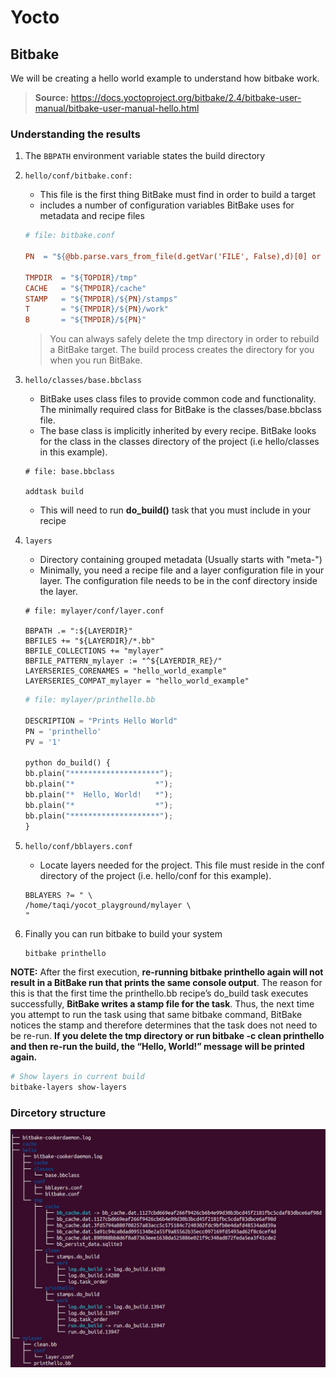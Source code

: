 # Yocto



## Bitbake 
We will be creating a hello world example to understand how bitbake work.

> **Source:** https://docs.yoctoproject.org/bitbake/2.4/bitbake-user-manual/bitbake-user-manual-hello.html


### Understanding the results

1. The `BBPATH` environment variable states the build directory
2. `hello/conf/bitbake.conf: ` 
    - This file is the first thing BitBake must find in order to build a target
    - includes a number of configuration variables BitBake uses for metadata and recipe files
    ``` makefile
    # file: bitbake.conf

    PN  = "${@bb.parse.vars_from_file(d.getVar('FILE', False),d)[0] or 'defaultpkgname'}"

    TMPDIR  = "${TOPDIR}/tmp"
    CACHE   = "${TMPDIR}/cache"
    STAMP   = "${TMPDIR}/${PN}/stamps"
    T       = "${TMPDIR}/${PN}/work"
    B       = "${TMPDIR}/${PN}"
    ```
    > You can always safely delete the tmp directory in order to rebuild a BitBake target. The build process creates the directory for you when you run BitBake.

3. `hello/classes/base.bbclass`
    - BitBake uses class files to provide common code and functionality. The minimally required class for BitBake is the classes/base.bbclass file.
    - The base class is implicitly inherited by every recipe. BitBake looks for the class in the classes directory of the project (i.e hello/classes in this example).
    ``` make
    # file: base.bbclass

    addtask build
    ```
    - This will need to run **do_build()** task that you must include in your recipe

4. `layers`
    - Directory containing grouped metadata (Usually starts with "meta-")
    - Minimally, you need a recipe file and a layer configuration file in your layer. The configuration file needs to be in the conf directory inside the layer.
    ``` make
    # file: mylayer/conf/layer.conf

    BBPATH .= ":${LAYERDIR}"
    BBFILES += "${LAYERDIR}/*.bb"
    BBFILE_COLLECTIONS += "mylayer"
    BBFILE_PATTERN_mylayer := "^${LAYERDIR_RE}/"
    LAYERSERIES_CORENAMES = "hello_world_example"
    LAYERSERIES_COMPAT_mylayer = "hello_world_example"
    ```

    ``` python
    # file: mylayer/printhello.bb

    DESCRIPTION = "Prints Hello World"
    PN = 'printhello'
    PV = '1'

    python do_build() {
    bb.plain("********************");
    bb.plain("*                  *");
    bb.plain("*  Hello, World!   *");
    bb.plain("*                  *");
    bb.plain("********************");
    }
    ```
5. `hello/conf/bblayers.conf`
    - Locate layers needed for the project. This file must reside in the conf directory of the project (i.e. hello/conf for this example).
    ```
    BBLAYERS ?= " \
    /home/taqi/yocot_playground/mylayer \
    "
    ```
6. Finally you can run bitbake to build your system

    ``` bash
    bitbake printhello
    ```

**NOTE:** After the first execution, **re-running bitbake printhello again will not result in a BitBake run that prints the same console output**. The reason for this is that the first time the printhello.bb recipe’s do_build task executes successfully, **BitBake writes a stamp file for the task**. Thus, the next time you attempt to run the task using that same bitbake command, BitBake notices the stamp and therefore determines that the task does not need to be re-run. **If you delete the tmp directory or run bitbake -c clean printhello and then re-run the build, the “Hello, World!” message will be printed again.**


``` bash
# Show layers in current build
bitbake-layers show-layers
```

### Dircetory structure
![Directory structure](Bitbake_Dir.png)
